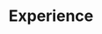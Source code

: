 ---
# An instance of the Experience widget.
# Documentation: https://wowchemy.com/docs/page-builder/
widget: experience

# This file represents a page section.
headless: true

# Order that this section appears on the page.
weight: 40

title: Experience
subtitle:

# Date format for experience
#   Refer to https://wowchemy.com/docs/customization/#date-format
date_format: Jan 2006

# Experiences.
#   Add/remove as many `experience` items below as you like.
#   Required fields are `title`, `company`, and `date_start`.
#   Leave `date_end` empty if it's your current employer.
#   Begin multi-line descriptions with YAML's `|2-` multi-line prefix.
experience:
  - title: Data Scientist
    company: Research Institute at Nationwide Children's
    company_url: ''
    company_logo: nch
    location: Columbus
    date_start: '2017-07-01'
    date_end: '2019-09-01'
    description: 
        
  - title: Teaching Assistant
    company: Ohio University
    company_url: ''
    company_logo: ou
    location: Athens
    date_start: '2016-09-01'
    date_end: '2021-12-31'
    description: 

design:
  columns: '2'
---